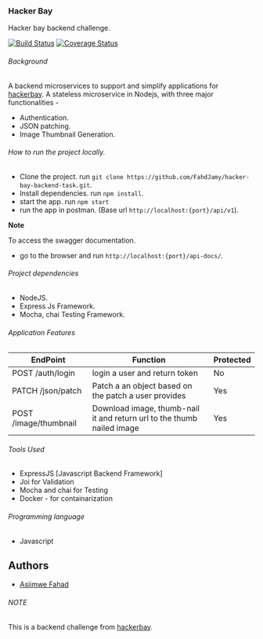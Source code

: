 ### Hacker Bay

Hacker bay backend challenge.

[![Build Status](https://travis-ci.org/FahdJamy/hacker-bay-backend-task.svg?branch=develop)](https://travis-ci.org/FahdJamy/hacker-bay-backend-task) [![Coverage Status](https://coveralls.io/repos/github/FahdJamy/hacker-bay-backend-task/badge.svg?branch=develop)](https://coveralls.io/github/FahdJamy/hacker-bay-backend-task?branch=develop)

###### Background

A backend microservices to support and simplify applications for [hackerbay](https://hackerbay.io).
A stateless microservice in Nodejs, with three major functionalities -

- Authentication.
- JSON patching.
- Image Thumbnail Generation.

###### How to run the project locally.

- Clone the project. run `git clone https://github.com/FahdJamy/hacker-bay-backend-task.git`.
- Install dependencies. run `npm install`.
- start the app. run `npm start`
- run the app in postman. (Base url `http://localhost:{port}/api/v1`).

**Note**

To access the swagger documentation.
- go to the browser and run `http://localhost:{port}/api-docs/`.

###### Project dependencies

- NodeJS.
- Express Js Framework.
- Mocha, chai Testing Framework.

###### Application Features

| EndPoint  | Function | Protected |
| ------------- | ------------- | ------------- |
|POST /auth/login | login a user and return token | No |
|PATCH /json/patch | Patch a an object based on the patch a user provides | Yes |
|POST /image/thumbnail | Download image, thumb-nail it and return url to the thumb nailed image | Yes |


###### Tools Used

- ExpressJS [Javascript Backend Framework]
- Joi for Validation
- Mocha and chai for Testing
- Docker - for containarization

###### Programming language

- Javascript

## Authors
- [Asiimwe Fahad](https://github.com/FahdJamy)

###### NOTE
This is a backend challenge from [hackerbay](https://hackerbay.io).

